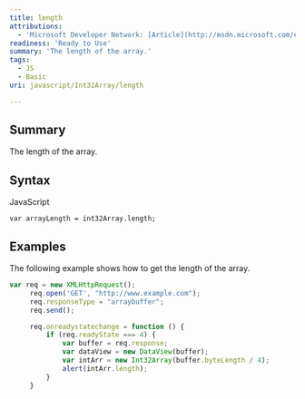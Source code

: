 ```yaml
---
title: length
attributions:
  - 'Microsoft Developer Network: [Article](http://msdn.microsoft.com/en-us/library/ie/br230735(v=vs.94).aspx)'
readiness: 'Ready to Use'
summary: 'The length of the array.'
tags:
  - JS
  - Basic
uri: javascript/Int32Array/length

---
```

## <span>Summary</span>

The length of the array.

## <span>Syntax</span>

<span class="language">JavaScript</span>

    var arrayLength = int32Array.length;

## <span>Examples</span>

The following example shows how to get the length of the array.

``` js
var req = new XMLHttpRequest();
     req.open('GET', "http://www.example.com");
     req.responseType = "arraybuffer";
     req.send();

     req.onreadystatechange = function () {
         if (req.readyState === 4) {
             var buffer = req.response;
             var dataView = new DataView(buffer);
             var intArr = new Int32Array(buffer.byteLength / 4);
             alert(intArr.length);
         }
     }
```

